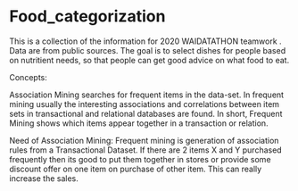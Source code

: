 # Food_categorization
This is a collection of the information for 2020 WAIDATATHON teamwork
.
Data are from public sources. The goal is to select dishes for people based on nutritient needs, so that people can get good advice on what food to eat.

Concepts:

Association Mining searches for frequent items in the data-set. In frequent mining usually the interesting associations and correlations between item sets in transactional and relational databases are found. In short, Frequent Mining shows which items appear together in a transaction or relation.

Need of Association Mining:
Frequent mining is generation of association rules from a Transactional Dataset. If there are 2 items X and Y purchased frequently then its good to put them together in stores or provide some discount offer on one item on purchase of other item. This can really increase the sales. 
